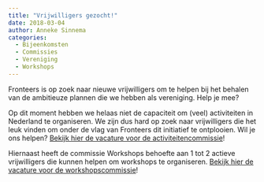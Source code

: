 ```yaml
---
title: "Vrijwilligers gezocht!"
date: 2018-03-04
author: Anneke Sinnema
categories: 
  - Bijeenkomsten
  - Commissies
  - Vereniging
  - Workshops
---
```

Fronteers is op zoek naar nieuwe vrijwilligers om te helpen bij het behalen van de ambitieuze plannen die we hebben als vereniging. Help je mee?

Op dit moment hebben we helaas niet de capaciteit om (veel) activiteiten in Nederland te organiseren. We zijn dus hard op zoek naar vrijwilligers die het leuk vinden om onder de vlag van Fronteers dit initiatief te ontplooien. Wil je ons helpen? [Bekijk hier de vacature voor de activiteitencommissie](https://fronteers.nl/vereniging/vrijwilligers/activiteiten)!

Hiernaast heeft de commissie Workshops behoefte aan 1 tot 2 actieve vrijwilligers die kunnen helpen om workshops te organiseren. [Bekijk hier de vacature voor de workshopscommissie](https://fronteers.nl/vereniging/vrijwilligers/workshops)!
